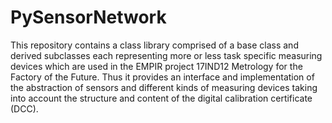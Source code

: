 # PySensorNetwork
This repository contains a class library comprised of a base class and derived subclasses each representing more or less task specific measuring devices which are used in the EMPIR project 17IND12 Metrology for the Factory of the Future. Thus it provides an interface and implementation of the abstraction of sensors and different kinds of measuring devices taking into account the structure and content of the digital calibration certificate (DCC).
